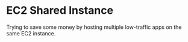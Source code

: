# EC2 Shared Instance

Trying to save some money by hosting multiple low-traffic apps on the same EC2 instance.



